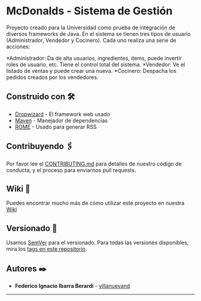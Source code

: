 # McDonalds - Sistema de Gestión

Proyecto creado para la Universidad como prueba de integración de diversos frameworks de Java.
En el sistema se tienen tres tipos de usuario (Administrador, Vendedor y Cocinero). Cada uno realiza una serie de acciones:

*Administrador: Da de alta usuarios, ingredientes, items, puede invertir roles de usuario, etc. Tiene el control total del sistema.
*Vendedor: Ve el listado de ventas y puede crear una nueva.
*Cocinero: Despacha los pedidos creados por los vendedores.

## Construido con 🛠️

* [Dropwizard](http://www.dropwizard.io/1.0.2/docs/) - El framework web usado
* [Maven](https://maven.apache.org/) - Manejador de dependencias
* [ROME](https://rometools.github.io/rome/) - Usado para generar RSS

## Contribuyendo 🖇️

Por favor lee el [CONTRIBUTING.md](https://gist.github.com/villanuevand/xxxxxx) para detalles de nuestro código de conducta, y el proceso para enviarnos pull requests.

## Wiki 📖

Puedes encontrar mucho más de cómo utilizar este proyecto en nuestra [Wiki](https://github.com/tu/proyecto/wiki)

## Versionado 📌

Usamos [SemVer](http://semver.org/) para el versionado. Para todas las versiones disponibles, mira los [tags en este repositorio](https://github.com/tu/proyecto/tags).

## Autores ✒️

* **Federico Ignacio Ibarra Berardi** - [villanuevand](https://gitlab.com/EuronGreyjoy)

---